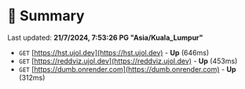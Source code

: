 # 📖 Summary
Last updated: **21/7/2024, 7:53:26 PG "Asia/Kuala_Lumpur"**

- `GET` [https://hst.ujol.dev](https://hst.ujol.dev) - **Up** (646ms)
- `GET` [https://reddviz.ujol.dev](https://reddviz.ujol.dev) - **Up** (453ms)
- `GET` [https://dumb.onrender.com](https://dumb.onrender.com) - **Up** (312ms)
